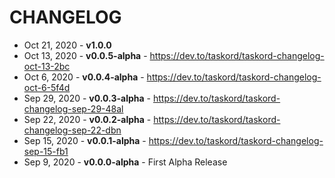 # CHANGELOG

- Oct 21, 2020 - **v1.0.0**
- Oct 13, 2020 - **v0.0.5-alpha** - https://dev.to/taskord/taskord-changelog-oct-13-2bc
- Oct 6, 2020 - **v0.0.4-alpha** - https://dev.to/taskord/taskord-changelog-oct-6-5f4d
- Sep 29, 2020 - **v0.0.3-alpha** - https://dev.to/taskord/taskord-changelog-sep-29-48al
- Sep 22, 2020 - **v0.0.2-alpha** - https://dev.to/taskord/taskord-changelog-sep-22-dbn
- Sep 15, 2020 - **v0.0.1-alpha** - https://dev.to/taskord/taskord-changelog-sep-15-fb1
- Sep 9, 2020 - **v0.0.0-alpha** - First Alpha Release
